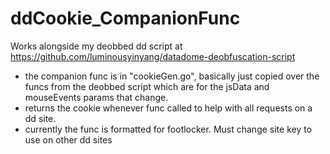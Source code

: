 # ddCookie_CompanionFunc
Works alongside my deobbed dd script at https://github.com/luminousyinyang/datadome-deobfuscation-script

* the companion func is in "cookieGen.go", basically just copied over the funcs from the deobbed script which are for the jsData and mouseEvents params that change.
* returns the cookie whenever func called to help with all requests on a dd site.
* currently the func is formatted for footlocker. Must change site key to use on other dd sites
